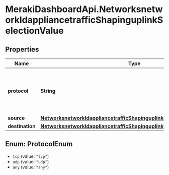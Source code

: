 # MerakiDashboardApi.NetworksnetworkIdappliancetrafficShapinguplinkSelectionValue

## Properties
Name | Type | Description | Notes
------------ | ------------- | ------------- | -------------
**protocol** | **String** | Protocol of this custom type traffic filter. Must be one of: &#x27;tcp&#x27;, &#x27;udp&#x27; or &#x27;any&#x27; | [optional] 
**source** | [**NetworksnetworkIdappliancetrafficShapinguplinkSelectionValueSource**](NetworksnetworkIdappliancetrafficShapinguplinkSelectionValueSource.md) |  | 
**destination** | [**NetworksnetworkIdappliancetrafficShapinguplinkSelectionValueDestination**](NetworksnetworkIdappliancetrafficShapinguplinkSelectionValueDestination.md) |  | 

<a name="ProtocolEnum"></a>
## Enum: ProtocolEnum

* `tcp` (value: `"tcp"`)
* `udp` (value: `"udp"`)
* `any` (value: `"any"`)

